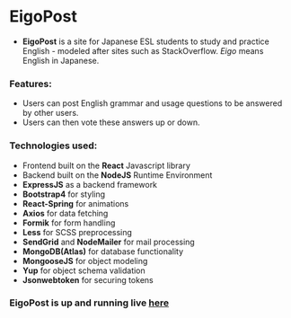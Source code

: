 # EigoPost

- **EigoPost** is a site for Japanese ESL students to study and practice English - modeled after sites such as StackOverflow. _Eigo_ means English in Japanese.

### Features:

  - Users can post English grammar and usage questions to be answered by other users.
  - Users can then vote these answers up or down.

### Technologies used:

  - Frontend built on the **React** Javascript library
  - Backend built on the **NodeJS** Runtime Environment
  - **ExpressJS** as a backend framework
  - **Bootstrap4** for styling
  - **React-Spring** for animations
  - **Axios** for data fetching
  - **Formik** for form handling
  - **Less** for SCSS preprocessing
  - **SendGrid** and **NodeMailer** for mail processing
  - **MongoDB(Atlas)** for database functionality
  - **MongooseJS** for object modeling
  - **Yup** for object schema validation
  - **Jsonwebtoken** for securing tokens

### EigoPost is up and running live [here](https://eigopost.com)
